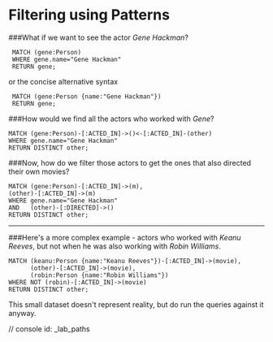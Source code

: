 # Filtering using Patterns

###What if we want to see the actor *Gene Hackman*?
    
     MATCH (gene:Person)
     WHERE gene.name="Gene Hackman"
     RETURN gene;

or the concise alternative syntax 

     MATCH (gene:Person {name:"Gene Hackman"})
     RETURN gene;

###How would we find all the actors who worked with *Gene*?
     
    MATCH (gene:Person)-[:ACTED_IN]->()<-[:ACTED_IN]-(other)
    WHERE gene.name="Gene Hackman"
    RETURN DISTINCT other;

###Now, how do we filter those actors to get the ones that also directed their own movies?
     
    MATCH (gene:Person)-[:ACTED_IN]->(m),
    (other)-[:ACTED_IN]->(m)
    WHERE gene.name="Gene Hackman"
    AND   (other)-[:DIRECTED]->()
    RETURN DISTINCT other;
** **
###Here's a more complex example - actors who worked with *Keanu Reeves*, but not when he was also working with *Robin Williams*.

    MATCH (keanu:Person {name:"Keanu Reeves"})-[:ACTED_IN]->(movie),
          (other)-[:ACTED_IN]->(movie), 
          (robin:Person {name:"Robin Williams"})
    WHERE NOT (robin)-[:ACTED_IN]->(movie)
    RETURN DISTINCT other;

This small dataset doesn't represent reality, but do run the queries against it anyway.

// console id: _lab_paths